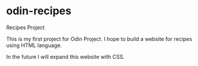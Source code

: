 # odin-recipes
Recipes Project 

This is my first project for Odin Project. I hope to build a website for recipes 
using HTML language. 

In the future I will expand this website with CSS. 